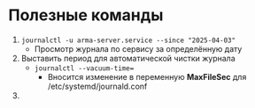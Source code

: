 # Полезные команды
1. `journalctl -u arma-server.service --since "2025-04-03"`
    - Просмотр журнала по сервису за определённую дату
2. Выставить период для автоматической чистки журнала
    - `journalctl --vacuum-time=`
        - Вносится изменение в переменную **MaxFileSec** для /etc/systemd/journald.conf
3. 
